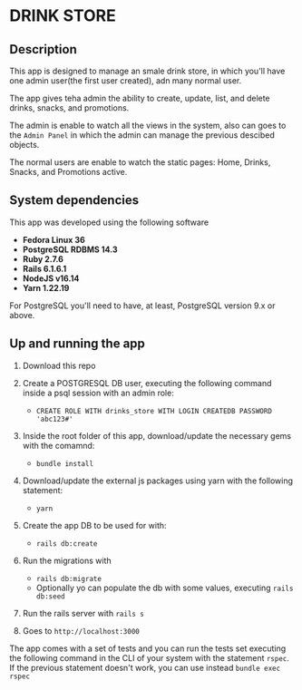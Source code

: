 # DRINK STORE

## **Description**

This app is designed to manage an smale drink store, in which you'll have one admin user(the first user created), adn many normal user.

The app gives teha admin the ability to create, update, list, and delete drinks, snacks, and promotions.

The admin is enable to watch all the views in the system, also can goes to the `Admin Panel` in which the admin can manage the previous descibed objects.

The normal users are enable to watch the static pages: Home, Drinks, Snacks, and Promotions active.

## **System dependencies**

This app was developed using the following software

* **Fedora Linux 36**
* **PostgreSQL RDBMS 14.3**
* **Ruby 2.7.6**
* **Rails 6.1.6.1**
* **NodeJS v16.14**
* **Yarn 1.22.19**

For PostgreSQL you'll need to have, at least, PostgreSQL version 9.x or above.

## **Up and running the app**

1. Download this repo
2. Create a POSTGRESQL DB user, executing the following command inside a psql session with an admin role:
    * ```CREATE ROLE WITH drinks_store WITH LOGIN CREATEDB PASSWORD 'abc123#'```
3. Inside the root folder of this app, download/update the necessary gems with the comamnd:
    * ```bundle install```

4. Download/update the external js packages using yarn with the following statement:
    * ```yarn```
5. Create the app DB to be used for with:
    * ```rails db:create```
6. Run the migrations with
    * ```rails db:migrate```
    * Optionally yo can populate the db with some values, executing ```rails db:seed```

7. Run the rails server with ```rails s```

8. Goes to ```http://localhost:3000```

The app comes with a set of tests and you can run the tests set executing the following command in the CLI of your system with the statement ```rspec```. If the previous statement doesn't work, you can use instead ```bundle exec rspec``` 